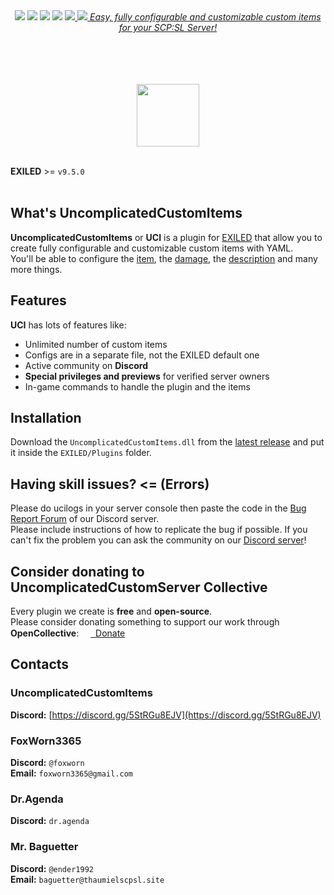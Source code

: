 <div align="center"><a href="https://github.com/UncomplicatedCustomServer/UncomplicatedCustomItems/releases/latest"><img src="https://img.shields.io/github/v/release/UncomplicatedCustomServer/UncomplicatedCustomItems"></a> <a href="https://github.com/UncomplicatedCustomServer/UncomplicatedCustomItems/releases/latest"><img src="https://img.shields.io/github/downloads/UncomplicatedCustomServer/UncomplicatedCustomItems/total"></a> <a href="https://github.com/UncomplicatedCustomServer/UncomplicatedCustomItems/pulls"><img src="https://img.shields.io/github/issues-pr/UncomplicatedCustomServer/UncomplicatedCustomItems"></a> <a href="https://github.com/UncomplicatedCustomServer/UncomplicatedCustomItems/pulls"><img src="https://img.shields.io/github/issues-pr-closed/Mr-Baguetter/UncomplicatedCustomItems"></a> <a href="https://github.com/UncomplicatedCustomServer/UncomplicatedCustomItems/commits/main/"><img src="https://badgen.net/github/commits/UncomplicatedCustomServer/UncomplicatedCustomItems/main">

  <img src="https://github.com/UncomplicatedCustomServer/UncomplicatedCustomItems/blob/074974d4c5f5455b15b425ba184b61e972873719/test_promo_banner.png">
  <i>Easy, fully configurable and customizable custom items for your SCP:SL Server!</i>

  <br><br>
  <br><br>
    <a href='https://discord.gg/5StRGu8EJV'><img src='https://www.allkpop.com/upload/2021/01/content/262046/1611711962-discord-button.png' height="100"></a>
  <br><br>
</div>

**EXILED** >= `v9.5.0`
<br><br>

## What's UncomplicatedCustomItems
**UncomplicatedCustomItems** or **UCI** is a plugin for [EXILED](https://github.com/ExMod-Team/EXILED) that allow you to create fully configurable and customizable custom items with YAML.\
You'll be able to configure the <ins>item</ins>, the <ins>damage</ins>, the <ins>description</ins> and many more things. 

## Features
**UCI** has lots of features like:
- Unlimited number of custom items
- Configs are in a separate file, not the EXILED default one
- Active community on **Discord**
- __Special privileges and previews__ for verified server owners
- In-game commands to handle the plugin and the items

## Installation
Download the `UncomplicatedCustomItems.dll` from the [latest release](https://github.com/UncomplicatedCustomServer/UncomplicatedCustomItems/releases/latest) and put it inside the `EXILED/Plugins` folder.

## Having skill issues? <= (Errors)
Please do ucilogs in your server console then paste the code in the [Bug Report Forum](https://discord.com/channels/1170301876990914631/1230615155193151602) of our Discord server. <br> Please include instructions of how to replicate the bug if possible.
If you can't fix the problem you can ask the community on our [Discord server](https://discord.gg/5StRGu8EJV)!

## Consider donating to UncomplicatedCustomServer Collective
Every plugin we create is **free** and **open-source**.\
Please consider donating something to support our work through **OpenCollective**: 
<a href="https://opencollective.com/ucs"><img height="15" src="https://raw.githubusercontent.com/UncomplicatedCustomServer/UncomplicatedCustomRoles/refs/heads/resources/oc_icon.png">&nbsp;&nbsp;Donate</a>

## Contacts
### UncomplicatedCustomItems
  **Discord:** [https://discord.gg/5StRGu8EJV](https://discord.gg/5StRGu8EJV)

### FoxWorn3365
  **Discord:** `@foxworn`\
  **Email:** `foxworn3365@gmail.com`
### Dr.Agenda
  **Discord:** `dr.agenda`
### Mr. Baguetter
  **Discord:** `@ender1992`\
  **Email:** `baguetter@thaumielscpsl.site`

